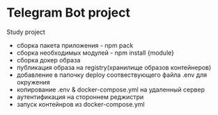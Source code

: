 # Telegram Bot project

Study project

- сборка пакета приложения - npm pack
- сборка необходимых модулей - npm install {module}
- сборка докер образа
- публикация образа на registry(хранилище образов контейнеров)
- добавление в папочку deploy соотвествующего файла .env для окружения
- копирование .env & docker-compose.yml на удаленный сервер
- аутентификация на стороннем реджистри 
- запуск контейнров из docker-compose.yml

